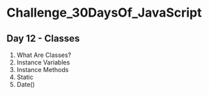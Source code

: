 # Challenge_30DaysOf_JavaScript

## Day 12 - Classes

1. What Are Classes?
2. Instance Variables
3. Instance Methods
4. Static
5. Date()